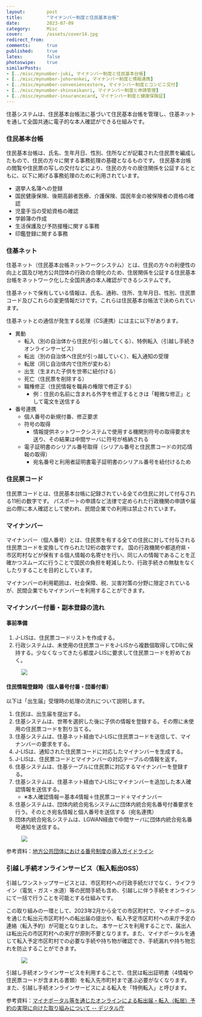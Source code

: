 ```yaml
---
layout:        post
title:         "マイナンバー制度と住民基本台帳"
date:          2023-07-09
category:      Misc
cover:         /assets/cover14.jpg
redirect_from:
comments:      true
published:     true
latex:         false
photoswipe:    true
similarPosts:
- [../misc/mynumber-juki, マイナンバー制度と住民基本台帳]
- [../misc/mynumber-johorenkei, マイナンバー制度と情報連携]
- [../misc/mynumber-conveniencestore, マイナンバー制度とコンビニ交付]
- [../misc/mynumber-shinseikanri, マイナンバー制度と申請管理]
- [../misc/mynumber-insurancecard, マイナンバー制度と健康保険証]
---
```


住基システムは、住民基本台帳法に基づいて住民基本台帳を管理し、住基ネットを通して全国共通に電子的な本人確認ができる仕組みです。

### 住民基本台帳
住民基本台帳は、氏名、生年月日、性別、住所などが記載された住民票を編成したもので、住民の方々に関する事務処理の基礎となるものです。
住民基本台帳の閲覧や住民票の写しの交付などにより、住民の方々の居住関係を公証するとともに、以下に掲げる事務処理のために利用されています。

- 選挙人名簿への登録
- 国民健康保険、後期高齢者医療、介護保険、国民年金の被保険者の資格の確認
- 児童手当の受給資格の確認
- 学齢簿の作成
- 生活保護及び予防接種に関する事務
- 印鑑登録に関する事務

### 住基ネット
住基ネット（住民基本台帳ネットワークシステム）とは、住民の方々の利便性の向上と国及び地方公共団体の行政の合理化のため、住居関係を公証する住民基本台帳をネットワーク化した全国共通の本人確認ができるシステムです。

住基ネットで保有している情報は、氏名、通称、住所、生年月日、性別、住民票コード及びこれらの変更情報だけです。これらは住民基本台帳法で決められています。

住基ネットとの通信が発生する処理（CS連携）には主に以下があります。
- 異動
    - 転入（別の自治体から住民が引っ越してくる）、特例転入（引越し手続きオンラインサービス）
    - 転出（別の自治体へ住民が引っ越していく）、転入通知の受理
    - 転居（同じ自治体内で住所が変わる）
    - 出生（生まれた子供を世帯に紐付ける）
    - 死亡（住民票を削除する）
    - 職権修正（住民情報を職員の権限で修正する）
        - 例：住民の名前に含まれる外字を修正するときは「軽微な修正」として電文を送信する
- 番号連携
    - 個人番号の新規付番、修正要求
    - 符号の取得
        - 情報提供ネットワークシステムで使用する機関別符号の取得要求を送り、その結果は中間サーバに符号が格納される
    - 電子証明書のシリアル番号取得（シリアル番号と住民票コードの対応情報の取得）
        - 宛名番号と利用者証明書電子証明書のシリアル番号を紐付けるため

### 住民票コード
住民票コードとは、住民基本台帳に記録されている全ての住民に対して付与される11桁の数字です。
パスポートの申請など法律で定められた行政機関の申請や届出の際に本人確認として使われ、民間企業での利用は禁止されています。

### マイナンバー
マイナンバー（個人番号）とは、住民票を有する全ての住民に対して付与される住民票コードを変換して作られた12桁の数字です。
国の行政機関や都道府県・市区町村などが保有する個人情報の名寄せを行い、同じ人の情報であることを正確かつスムーズに行うことで国民の負担を軽減したり、行政手続きの無駄をなくしたりすることを目的としています。

マイナンバーの利用範囲は、社会保障、税、災害対策の分野に限定されているが、民間企業でもマイナンバーを利用することができます。


### マイナンバー付番・副本登録の流れ

#### 事前準備
1. J-LISは、住民票コードリストを作成する。
1. 行政システムは、未使用の住民票コードをJ-LISから複数個取得してDBに保持する。少なくなってきたら都度J-LISに要求して住民票コードを貯めておく。

<figure>
<img src="{{ site.baseurl }}/media/post/mynumber/mynumber-juki-1.png" />
</figure>


#### 住民情報登録時（個人番号付番・団番付番）
以下は「出生届」受理時の処理の流れについて説明します。
1. 住民は、出生届を提出する。
1. 住基システムは、世帯を選択した後に子供の情報を登録する。その際に未使用の住民票コードを割り当てる。
1. 住基システムは、住基ネット経由でJ-LISに住民票コードを送信して、マイナンバーの要求をする。
1. J-LISは、通知された住民票コードに対応したマイナンバーを生成する。
1. J-LISは、住民票コードとマイナンバーの対応テーブルの情報を返す。
1. 住基システムは、住基テーブルに住民票に対応するマイナンバーを登録する。
1. 住基システムは、住基ネット経由でJ-LISにマイナンバーを追加した本人確認情報を送信する。
    - ※本人確認情報＝基本4情報＋住民票コード＋マイナンバー
1. 住基システムは、団体内統合宛名システムに団体内統合宛名番号付番要求を行う。そのとき宛名情報と個人番号を送信する（宛名連携）
1. 団体内統合宛名システムは、LGWAN経由で中間サーバに団体内統合宛名番号通知を送信する。

<figure>
<img src="{{ site.baseurl }}/media/post/mynumber/mynumber-juki-2.png" />
</figure>

参考資料：[地方公共団体における番号制度の導入ガイドライン](https://www.moj.go.jp/content/001154671.pdf)


### 引越し手続オンラインサービス（転入転出OSS）

引越しワンストップサービスとは、市区町村への行政手続だけでなく、ライフライン（電気・ガス・水道）等の民間手続も含め、引越しに伴う手続をオンラインにて一括で行うことを可能とする仕組みです。

この取り組みの一環として、2023年2月から全ての市区町村で、マイナポータルを通じた転出元市区町村への転出届の提出や、転入予定市区町村への来庁予定の連絡（転入予約）が可能となりました。
本サービスを利用することで、届出人は転出元の市区町村への来庁が原則不要となります。また、マイナポータルを通じて転入予定市区町村での必要な手続や持ち物が確認でき、手続漏れや持ち物忘れを防止することができます。

<figure>
<img src="{{ site.baseurl }}/media/post/mynumber/mynumber-juki-3.png" />
</figure>

引越し手続オンラインサービスを利用することで、住民は転出証明書（4情報や住民票コードが含まれる書類）を転入先市町村まで運ぶ必要がなくなります。
また、引越し手続オンラインサービスによる転入を「特例転入」と呼びます。

参考資料：[マイナポータル等を通じたオンラインによる転出届・転入（転居）予約の実現に向けた取り組みについて -- デジタル庁](https://www.soumu.go.jp/main_content/000824654.pdf)

